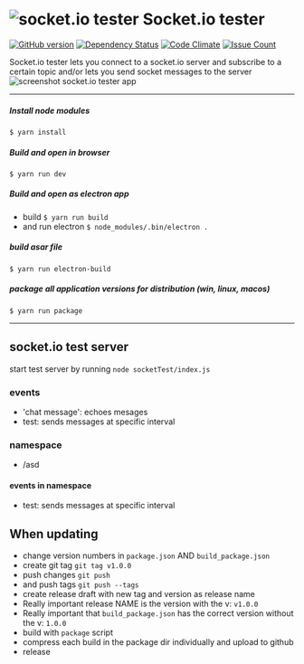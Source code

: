 # ![socket.io tester](https://github.com/AppSaloon/socket.io-tester/raw/master/assets/icon.png) Socket.io tester 

[![GitHub version](https://badge.fury.io/gh/appsaloon%2Fsocket.io-tester.svg)](https://badge.fury.io/gh/appsaloon%2Fsocket.io-tester) [![Dependency Status](https://www.versioneye.com/user/projects/588f5a2f5715cf0034134062/badge.svg?style=flat-square)](https://www.versioneye.com/user/projects/588f5a2f5715cf0034134062) [![Code Climate](https://codeclimate.com/github/AppSaloon/socket.io-tester/badges/gpa.svg)](https://codeclimate.com/github/AppSaloon/socket.io-tester) [![Issue Count](https://codeclimate.com/github/AppSaloon/socket.io-tester/badges/issue_count.svg)](https://codeclimate.com/github/AppSaloon/socket.io-tester)

Socket.io tester lets you connect to a socket.io server and subscribe to a 
certain topic and/or lets you send socket messages to the server
![screenshot socket.io tester app](https://github.com/AppSaloon/socket.io-tester/raw/master/assets/screenshotV110.png) 

---

##### Install node modules
`$ yarn install`

##### Build and open in browser
`$ yarn run dev`

##### Build and open as electron app
* build
`$ yarn run build`
* and run electron
`$ node_modules/.bin/electron .`

##### build asar file
`$ yarn run electron-build`

##### package all application versions for distribution (win, linux, macos)
`$ yarn run package`

---





## socket.io test server

start test server by running `node socketTest/index.js`

### events
* 'chat message': echoes mesages
* test: sends messages at specific interval

### namespace
* /asd
#### events in namespace
* test: sends messages at specific interval



## When updating
* change version numbers in `package.json` AND `build_package.json`
* create git tag `git tag v1.0.0`
* push changes `git push`
* and push tags `git push --tags`
* create release draft with new tag and version as release name
* Really important release NAME is the version with the v: `v1.0.0`
* Really important that `build_package.json` has the correct version without the v: `1.0.0`
* build with `package` script
* compress each build in the package dir individually and upload to github
* release

